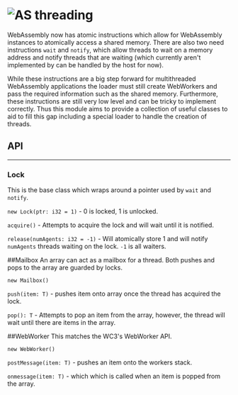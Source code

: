 # ![AS](https://avatars1.githubusercontent.com/u/28916798?s=48) threading

WebAssembly now has atomic instructions which allow for WebAssembly instances to atomically access a shared memory.  There are also two need instructions `wait` and `notify`, which allow threads to wait on a memory address and notify threads that are waiting (which currently aren't implemented by can be handled by the host for now).

While these instructions are a big step forward for multithreaded WebAssembly applications the loader must still create WebWorkers and pass the required information such as the shared memory.  Furthermore, these instructions are still very low level and can be tricky to implement correctly.  Thus this module aims to provide a collection of useful classes to aid to fill this gap including a special loader to handle the creation of threads.

## API
------------

### Lock
This is the base class which wraps around a pointer used by `wait` and `notify`.


`new Lock(ptr: i32 = 1)` - 0 is locked, 1 is unlocked.

`acquire()` - Attempts to acquire the lock and will wait until it is notified.

`release(numAgents: i32 = -1)` - Will atomically store 1 and will notify `numAgents` threads waiting on the lock.  `-1` is all waiters.

##Mailbox<T>
An array can act as a mailbox for a thread.  Both pushes and pops to the array are guarded by locks.

`new Mailbox()`

`push(item: T)` - pushes item onto array once the thread has acquired the lock.

`pop(): T` - Attempts to pop an item from the array, however, the thread will wait until there are items in the array.

##WebWorker<T>
This matches the WC3's WebWorker API.

`new WebWorker()`

`postMessage(item: T)` - pushes an item onto the workers stack.

`onmessage(item: T)` - which which is called when an item is popped from the array.
